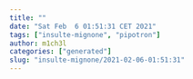 ```yaml
---
title: ""
date: "Sat Feb  6 01:51:31 CET 2021"
tags: ["insulte-mignone", "pipotron"]
author: m1ch3l
categories: ["generated"]
slug: "insulte-mignone/2021-02-06-01:51:31"
---
```



